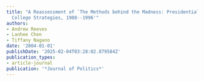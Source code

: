 ```yaml
---
title: "A Reassessment of `The Methods behind the Madness: Presidential Electoral
  College Strategies, 1988--1996'"
authors:
- Andrew Reeves
- Lanhee Chen
- Tiffany Nagano
date: '2004-01-01'
publishDate: '2025-02-04T03:28:02.879584Z'
publication_types:
- article-journal
publication: '*Journal of Politics*'
---
```

